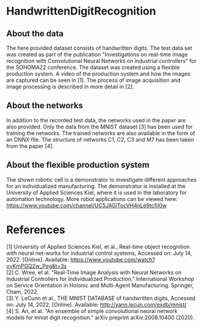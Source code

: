 # HandwrittenDigitRecognition

## About the data
The here provided dataset consists of handwritten digits. The test data set was created as part of the publication "Investigations on real-time image recognition with Convolutional Neural Networks on industrial controllers" for the SOHOMA22 conference.
The dataset was created using a flexible production system. A video of the production system and how the images are captured can be seen in [1]. The process of image acquisition and image processing is described in more detail in [2].

## About the networks
In addition to the recorded test data, the networks used in the paper are also provided. Only the data from the MNIST dataset [3] has been used for training the networks. The trained networks are also available in the form of an ONNX file. The structure of networks C1, C2, C3 and M7 has been taken from the paper [4].

## About the flexible production system
The shown robotic cell is a demonstrator to investigate different approaches for an individualized manufacturing. The demonstrator is installed at the University of Applied Sciences Kiel, where it is used in the laboratory for automation technology. More robot applications can be viewed here: https://www.youtube.com/channel/UC5JAGlTocVH4nLe9tcfjI0w

# References

[1] University of Applied Sciences Kiel, et al., Real-time object recognition with neural net-works for industrial control systems, Accessed on: July 14, 2022. [Online]. Available: https://www.youtube.com/watch?v=KmPGQ2w_Peg&t=3s <br>
[2] C. Wree, et al. "Real-Time Image Analysis with Neural Networks on Industrial Controllers for Individualized Production." International Workshop on Service Orientation in Holonic and Multi-Agent Manufacturing. Springer, Cham, 2022. <br>
[3] Y. LeCunn et al., THE MNIST DATABASE of handwritten digits, Accessed on: July 14, 2022. [Online]. Available: http://yann.lecun.com/exdb/mnist/    <br>
[4] S. An, et al. "An ensemble of simple convolutional neural network models for mnist digit recognition." arXiv preprint arXiv:2008.10400 (2020).
